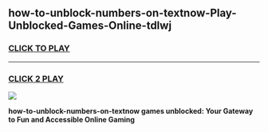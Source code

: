 
## how-to-unblock-numbers-on-textnow-Play-Unblocked-Games-Online-tdlwj
<h3>
<a href="https://premium76.site?title=how-to-unblock-numbers-on-textnow&ref=25A">CLICK TO PLAY</a></h3>
<hr>

<h3>
<a href="https://premium76.site?title=how-to-unblock-numbers-on-textnow&ref=25A">CLICK 2 PLAY</a>
  
</h3>

<a href="https://premium76.site?title=how-to-unblock-numbers-on-textnow&ref=25A"><img src="https://clearcache.store/games.png"></a>


**how-to-unblock-numbers-on-textnow games unblocked: Your Gateway to Fun and Accessible Online Gaming**
